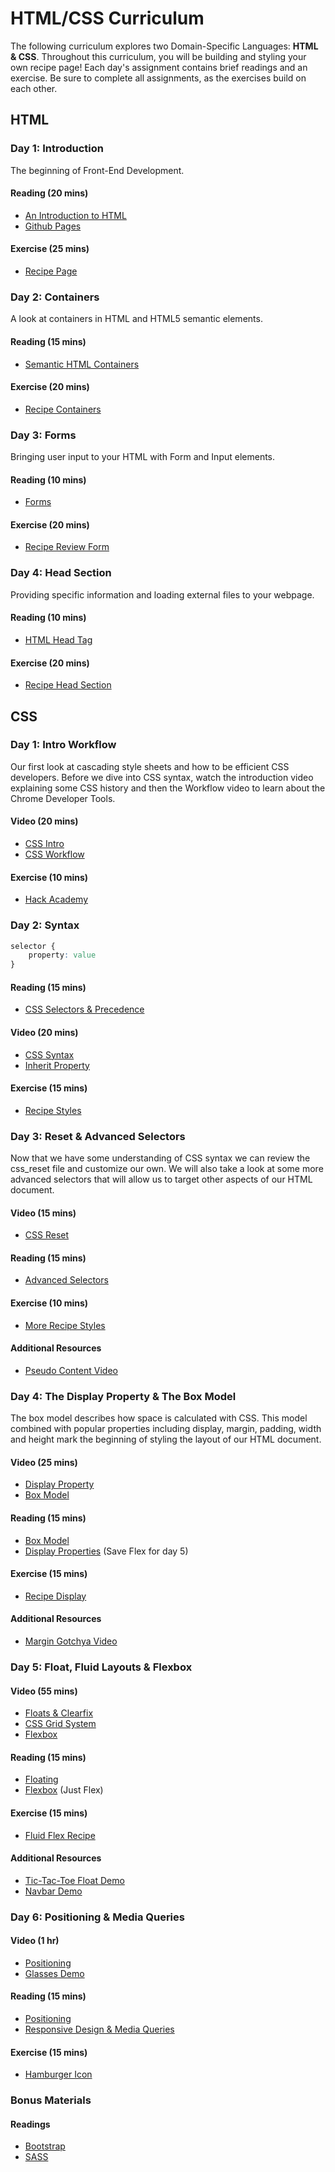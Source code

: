 # HTML/CSS Curriculum

The following curriculum explores two Domain-Specific Languages: **HTML & CSS**. Throughout this curriculum, you will be building and styling your own recipe page! Each day's assignment contains brief readings and an exercise. Be sure to complete all assignments, as the exercises build on each other.

## HTML

### Day 1: Introduction

The beginning of Front-End Development.

#### Reading (20 mins)

+ [An Introduction to HTML](readings/introduction.md)
+ [Github Pages](https://github.com/appacademy/curriculum/blob/master/javascript/readings/github_pages.md)

#### Exercise (25 mins)

+ [Recipe Page](homeworks/introduction/introduction_html_exercise.md)

### Day 2: Containers

A look at containers in HTML and HTML5 semantic elements.

#### Reading (15 mins)

+ [Semantic HTML Containers](readings/containers.md)

#### Exercise (20 mins)

+ [Recipe Containers](homeworks/containers/containers_html_exercise.md)

### Day 3: Forms

Bringing user input to your HTML with Form and Input elements.

#### Reading (10 mins)

+ [Forms](readings/forms.md)

#### Exercise (20 mins)

+ [Recipe Review Form](homeworks/forms/forms_html_exercise.md)

### Day 4: Head Section

Providing specific information and loading external files to your webpage.

#### Reading (10 mins)

+ [HTML Head Tag](readings/head_section.md)

#### Exercise (20 mins)

+ [Recipe Head Section](homeworks/head_section/html_head_section_exercise.md)

## CSS

### Day 1: Intro Workflow

Our first look at cascading style sheets and how to be efficient CSS developers. Before we dive into CSS syntax, watch the introduction video explaining some CSS history and then the Workflow video to learn about the Chrome Developer Tools.

#### Video (20 mins)

+ [CSS Intro](https://vimeo.com/album/3732382/video/151188850)
+ [CSS Workflow](https://vimeo.com/168826664)

#### Exercise (10 mins)

+ [Hack Academy](homeworks/css_intro/exercise.md)

### Day 2: Syntax

```css
selector {
    property: value
}
```

#### Reading (15 mins)

+ [CSS Selectors & Precedence](readings/css_selectors_precedence.md)

#### Video (20 mins)

+ [CSS Syntax](https://vimeo.com/album/3732382/video/151185331)
+ [Inherit Property](https://vimeo.com/album/3732382/video/151190179)

#### Exercise (15 mins)

+ [Recipe Styles](homeworks/css_syntax/exercise.md)

### Day 3: Reset & Advanced Selectors

Now that we have some understanding of CSS syntax we can review the css_reset file and customize our own. We will also take a look at some more advanced selectors that will allow us to target other aspects of our HTML document.

#### Video (15 mins)

+ [CSS Reset](https://vimeo.com/album/3732382/video/151190181)

#### Reading (15 mins)

+ [Advanced Selectors](readings/advanced_selectors.md)

#### Exercise (10 mins)

+ [More Recipe Styles](homeworks/advanced_selectors/exercise.md)

#### Additional Resources

+ [Pseudo Content Video](https://vimeo.com/album/3732382/video/151190178)

### Day 4: The Display Property & The Box Model

The box model describes how space is calculated with CSS. This model combined with popular properties including display, margin, padding, width and height mark the beginning of styling the layout of our HTML document.

#### Video (25 mins)

+ [Display Property](https://vimeo.com/album/3732382/video/151190176)
+ [Box Model](https://vimeo.com/album/3732382/video/151190177)

#### Reading (15 mins)

+ [Box Model](readings/box_model.md)
+ [Display Properties](readings/display.md) (Save Flex for day 5)

#### Exercise (15 mins)

+ [Recipe Display](homeworks/display_box_model/exercise.md)

#### Additional Resources

+ [Margin Gotchya Video](https://vimeo.com/album/3732382/video/151190180)

### Day 5: Float, Fluid Layouts & Flexbox

#### Video (55 mins)

+ [Floats & Clearfix](https://vimeo.com/album/3732382/video/151190182)
+ [CSS Grid System](https://vimeo.com/170320160)
+ [Flexbox](https://vimeo.com/170512344)

#### Reading (15 mins)

+ [Floating](readings/floats_clear_fix.md)
+ [Flexbox](readings/display.md) (Just Flex)

#### Exercise (15 mins)

+ [Fluid Flex Recipe](homeworks/float_fluid_flex/exercise.md)

#### Additional Resources

+ [Tic-Tac-Toe Float Demo](https://vimeo.com/album/3732382/video/151190183)
+ [Navbar Demo](https://vimeo.com/album/3732382/video/158975002)

### Day 6: Positioning & Media Queries

#### Video (1 hr)

+ [Positioning](https://vimeo.com/album/3732382/video/151190184)
+ [Glasses Demo](https://vimeo.com/album/3732382/video/151190185)

#### Reading (15 mins)

+ [Positioning](readings/positioning.md)
+ [Responsive Design & Media Queries](readings/responsive_design.md)

#### Exercise (15 mins)

+ [Hamburger Icon](homeworks/positioning_media_queries/exercise.md)

### Bonus Materials

#### Readings

+ [Bootstrap][bootstrap]
+ [SASS][sass]

[bootstrap]: readings/bootstrap.md
[sass]: readings/sass.md

